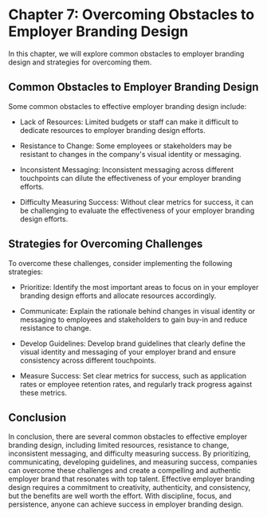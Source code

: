 Chapter 7: Overcoming Obstacles to Employer Branding Design
===========================================================

In this chapter, we will explore common obstacles to employer branding design and strategies for overcoming them.

Common Obstacles to Employer Branding Design
--------------------------------------------

Some common obstacles to effective employer branding design include:

* Lack of Resources: Limited budgets or staff can make it difficult to dedicate resources to employer branding design efforts.

* Resistance to Change: Some employees or stakeholders may be resistant to changes in the company's visual identity or messaging.

* Inconsistent Messaging: Inconsistent messaging across different touchpoints can dilute the effectiveness of your employer branding efforts.

* Difficulty Measuring Success: Without clear metrics for success, it can be challenging to evaluate the effectiveness of your employer branding design efforts.

Strategies for Overcoming Challenges
------------------------------------

To overcome these challenges, consider implementing the following strategies:

* Prioritize: Identify the most important areas to focus on in your employer branding design efforts and allocate resources accordingly.

* Communicate: Explain the rationale behind changes in visual identity or messaging to employees and stakeholders to gain buy-in and reduce resistance to change.

* Develop Guidelines: Develop brand guidelines that clearly define the visual identity and messaging of your employer brand and ensure consistency across different touchpoints.

* Measure Success: Set clear metrics for success, such as application rates or employee retention rates, and regularly track progress against these metrics.

Conclusion
----------

In conclusion, there are several common obstacles to effective employer branding design, including limited resources, resistance to change, inconsistent messaging, and difficulty measuring success. By prioritizing, communicating, developing guidelines, and measuring success, companies can overcome these challenges and create a compelling and authentic employer brand that resonates with top talent. Effective employer branding design requires a commitment to creativity, authenticity, and consistency, but the benefits are well worth the effort. With discipline, focus, and persistence, anyone can achieve success in employer branding design.
